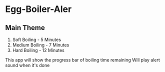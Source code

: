 # Egg-Boiler-Aler

## Main Theme

1. Soft Boiling - 5 Minutes
2. Medium Boiling - 7 Minutes
3. Hard Boiling - 12 Minutes

This app will show the progress bar of boiling time remaining
Will play alert sound when it's done



